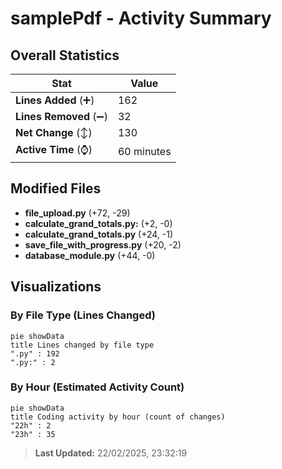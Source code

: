 # samplePdf - Activity Summary 

## Overall Statistics

| Stat                   | Value                                                             |
| ---------------------- | ----------------------------------------------------------------- |
| **Lines Added** (➕)   | 162                                          |
| **Lines Removed** (➖) | 32                                        |
| **Net Change** (↕)    | 130                |
| **Active Time** (⌚)   | 60 minutes |


## Modified Files
- **file_upload.py** (+72, -29)
- **calculate_grand_totals.py:** (+2, -0)
- **calculate_grand_totals.py** (+24, -1)
- **save_file_with_progress.py** (+20, -2)
- **database_module.py** (+44, -0)

## Visualizations

### By File Type (Lines Changed)

```mermaid
pie showData
title Lines changed by file type
".py" : 192
".py:" : 2
```

### By Hour (Estimated Activity Count)

```mermaid
pie showData
title Coding activity by hour (count of changes)
"22h" : 2
"23h" : 35
```


> **Last Updated:** 22/02/2025, 23:32:19